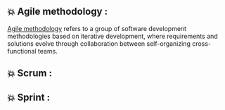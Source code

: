 ## :boom: Agile methodology :
[Agile methodology](https://www.cprime.com/resources/what-is-agile-what-is-scrum/) refers to a group of software development methodologies based on iterative development, where requirements and solutions evolve through collaboration between self-organizing cross-functional teams.
## :boom: Scrum :


## :boom: Sprint : 
